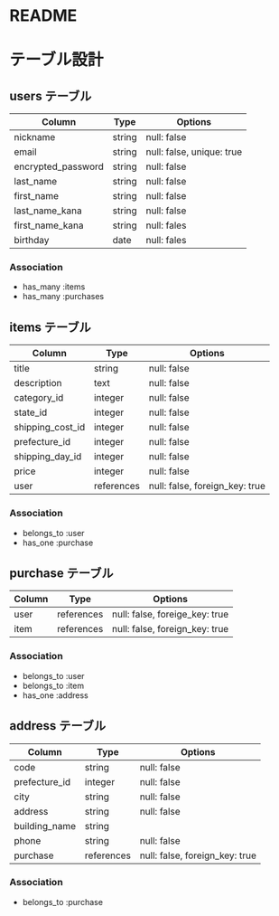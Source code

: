 # README
# テーブル設計

## users テーブル

| Column             | Type    | Options                   |
| -------------------| ------- | ------------------------- |
| nickname           | string  | null: false               |
| email              | string  | null: false, unique: true |
| encrypted_password | string  | null: false               |
| last_name          | string  | null: false               |
| first_name         | string  | null: false               |
| last_name_kana     | string  | null: false               |
| first_name_kana    | string  | null: fales               |
|birthday            | date    | null: fales               |

### Association
- has_many :items
- has_many :purchases



## items テーブル

| Column           | Type       | Options                        |
| -----------------| ---------- | ------------------------------ |
| title            | string     | null: false                    |
| description      | text       | null: false                    |
| category_id      | integer    | null: false                    |
| state_id         | integer    | null: false                    |
| shipping_cost_id | integer    | null: false                    |
| prefecture_id    | integer    | null: false                    |
| shipping_day_id  | integer    | null: false                    |
| price            | integer    | null: false                    |
| user             | references | null: false, foreign_key: true |


### Association
- belongs_to :user
- has_one :purchase



## purchase テーブル

| Column | Type       | Options                        |
| ------ | ---------- | ------------------------------ |
| user   | references | null: false, foreige_key: true |
| item   | references | null: false, foreign_key: true |

### Association
- belongs_to :user
- belongs_to :item
- has_one :address



## address テーブル

| Column        | Type       | Options                        |
| ------------- | ---------- | ------------------------------ |
| code          | string     | null: false                    |
| prefecture_id | integer    | null: false                    |
| city          | string     | null: false                    |
| address       | string     | null: false                    |
| building_name | string     |                                |
| phone         | string     | null: false                    |
|purchase       | references | null: false, foreign_key: true |

### Association
- belongs_to :purchase
